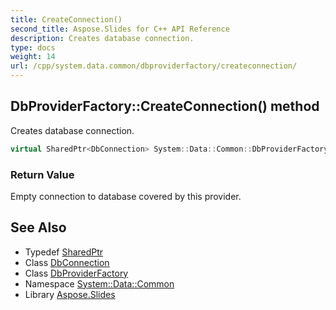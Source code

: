 ```yaml
---
title: CreateConnection()
second_title: Aspose.Slides for C++ API Reference
description: Creates database connection.
type: docs
weight: 14
url: /cpp/system.data.common/dbproviderfactory/createconnection/
---
```

## DbProviderFactory::CreateConnection() method


Creates database connection.

```cpp
virtual SharedPtr<DbConnection> System::Data::Common::DbProviderFactory::CreateConnection()=0
```


### Return Value

Empty connection to database covered by this provider.

## See Also

* Typedef [SharedPtr](../../system/sharedptr/)
* Class [DbConnection](../dbconnection/)
* Class [DbProviderFactory](./)
* Namespace [System::Data::Common](../)
* Library [Aspose.Slides](../../)